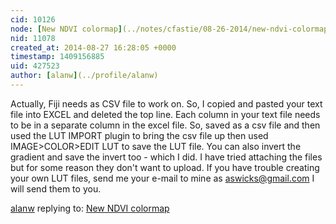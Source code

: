 ```yaml
---
cid: 10126
node: [New NDVI colormap](../notes/cfastie/08-26-2014/new-ndvi-colormap)
nid: 11078
created_at: 2014-08-27 16:28:05 +0000
timestamp: 1409156885
uid: 427523
author: [alanw](../profile/alanw)
---
```


Actually, Fiji needs as CSV file to work on.  So, I copied and pasted your text file into EXCEL and deleted the top line.  Each column in your text file needs to be in a separate column in the excel file.  So, saved as a csv file and then used the LUT IMPORT plugin to bring the csv file up then used IMAGE>COLOR>EDIT LUT to save the LUT file.  You can also invert the gradient and save the invert too - which I did.  I have tried attaching the files but for some reason they don't want to upload.  If you have trouble creating your own LUT files, send me your e-mail to mine as aswicks@gmail.com I will send them to you.

[alanw](../profile/alanw) replying to: [New NDVI colormap](../notes/cfastie/08-26-2014/new-ndvi-colormap)

